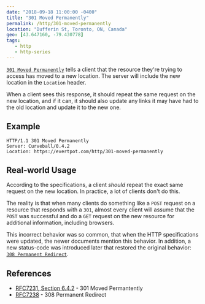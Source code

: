 ```yaml
---
date: "2018-09-18 11:00:00 -0400"
title: "301 Moved Permanently"
permalink: /http/301-moved-permanently
location: "Dufferin St, Toronto, ON, Canada"
geo: [43.647160, -79.430778]
tags:
   - http
   - http-series
---
```


[`301 Moved Permanently`][1] tells a client that the resource they're trying
to access has moved to a new location. The server will include the new
location in the `Location` header. 

When a client sees this response, it should repeat the same request on the new
location, and if it can, it should also update any links it may have had to
the old location and update it to the new one.

Example
-------

```http
HTTP/1.1 301 Moved Permanently
Server: Curveball/0.4.2
Location: https://evertpot.com/http/301-moved-permanently
```

Real-world Usage
----------------

According to the specifications, a client _should_ repeat the exact same
request on the new location. In practice, a lot of clients don't do this.

The reality is that when many clients do something like a `POST` request
on a resource that responds with a `301`, almost every client will assume that
the `POST` was successful and do a `GET` request on the new resource for
additional information, including browsers.

This incorrect behavior was so common, that when the HTTP specifications were
updated, the newer documents mention this behavior. In addition, a new
status-code was introduced later that restored the original behavior:
[`308 Permanent Redirect`][3]. 


References
----------

* [RFC7231, Section 6.4.2][1] - 301 Moved Permantently
* [RFC7238][2] - 308 Permanent Redirect

[1]: https://tools.ietf.org/html/rfc7231#section-6.4.2 "301 Moved Permanently"
[2]: https://tools.ietf.org/html/rfc7238 "308 Permanent Redirect"
[3]: /http/308-permanent-redirect
